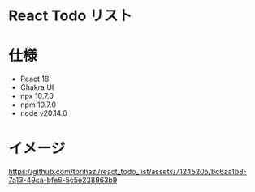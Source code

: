 # React Todo リスト

# 仕様
- React 18
- Chakra UI
- npx 10.7.0
- npm 10.7.0
- node v20.14.0

# イメージ


https://github.com/torihazi/react_todo_list/assets/71245205/bc6aa1b8-7a13-49ca-bfe6-5c5e238963b9

